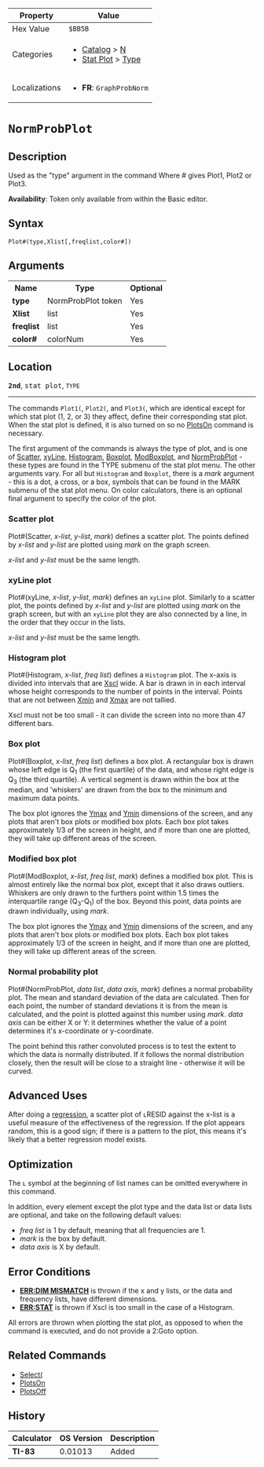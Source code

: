 | Property      | Value |
|---------------|-------|
| Hex Value     | `$BB5B`|
| Categories    | <ul><li>[Catalog](<../categories/Catalog.md>) > [N](<../categories/Catalog.md#N>)</li><li>[Stat Plot](<../categories/Stat Plot.md>) > [Type](<../categories/Stat Plot.md#Type>)</li></ul> |
| Localizations | <ul><li><b>FR</b>: `GraphProbNorm`</li></ul> |

# `NormProbPlot`

## Description
Used as the "type" argument in the command
Where # gives Plot1, Plot2 or Plot3.


<b>Availability</b>: Token only available from within the Basic editor.

## Syntax
`Plot#(type,Xlist[,freqlist,color#])`

## Arguments
<table>
<tr><th>Name</th><th>Type</th><th>Optional</th></tr>

<tr><td><b>type</b></td><td>NormProbPlot token</td><td>Yes</td></tr>

<tr><td><b>Xlist</b></td><td>list</td><td>Yes</td></tr>

<tr><td><b>freqlist</b></td><td>list</td><td>Yes</td></tr>

<tr><td><b>color#</b></td><td>colorNum</td><td>Yes</td></tr>

</table>

## Location
<tt><kbd><b>2nd</b></kbd></tt>, <kbd>stat plot</kbd>, `TYPE`
<hr>

The commands `Plot1(`, `Plot2(`, and `Plot3(`, which are identical except for which stat plot (1, 2, or 3) they affect, define their corresponding stat plot. When the stat plot is defined, it is also turned on so no [PlotsOn](/plotson) command is necessary.

The first argument of the commands is always the type of plot, and is one of [Scatter](/plotn#scatter), [xyLine](/plotn#xyline), [Histogram](/plotn#histogram), [Boxplot](/plotn#boxplot), [ModBoxplot](/plotn#modboxplot), and [NormProbPlot](/plotn#normprobplot) - these types are found in the TYPE submenu of the stat plot menu. The other arguments vary. For all but `Histogram` and `Boxplot`, there is a _mark_ argument - this is a dot, a cross, or a box, symbols that can be found in the MARK submenu of the stat plot menu. On color calculators, there is an optional final argument to specify the color of the plot.

### Scatter plot

Plot#(Scatter, _x-list_, _y-list_, _mark_) defines a scatter plot. The points defined by _x-list_ and _y-list_ are plotted using _mark_ on the graph screen.

_x-list_ and _y-list_ must be the same length.

### xyLine plot

Plot#(xyLine, _x-list_, _y-list_, _mark_) defines an `xyLine` plot. Similarly to a scatter plot, the points defined by _x-list_ and _y-list_ are plotted using _mark_ on the graph screen, but with an `xyLine` plot they are also connected by a line, in the order that they occur in the lists.

_x-list_ and _y-list_ must be the same length.

### Histogram plot

Plot#(Histogram, _x-list_, _freq list_) defines a `Histogram` plot. The x-axis is divided into intervals that are [Xscl](/system-variables#window) wide. A bar is drawn in in each interval whose height corresponds to the number of points in the interval. Points that are not between [Xmin](/system-variables#window) and [Xmax](/system-variables#window) are not tallied.

Xscl must not be too small - it can divide the screen into no more than 47 different bars.

### Box plot

Plot#(Boxplot, _x-list_, _freq list_) defines a box plot. A rectangular box is drawn whose left edge is Q<sub>1</sub> (the first quartile) of the data, and whose right edge is Q<sub>3</sub> (the third quartile). A vertical segment is drawn within the box at the median, and 'whiskers' are drawn from the box to the minimum and maximum data points.

The box plot ignores the [Ymax](/system-variables#window) and [Ymin](/system-variables#window) dimensions of the screen, and any plots that aren't box plots or modified box plots. Each box plot takes approximately 1/3 of the screen in height, and if more than one are plotted, they will take up different areas of the screen.

### Modified box plot

Plot#(ModBoxplot, _x-list_, _freq list_, _mark_) defines a modified box plot. This is almost entirely like the normal box plot, except that it also draws outliers. Whiskers are only drawn to the furthers point within 1.5 times the interquartile range (Q<sub>3</sub>-Q<sub>1</sub>) of the box. Beyond this point, data points are drawn individually, using _mark_.

The box plot ignores the [Ymax](/system-variables#window) and [Ymin](/system-variables#window) dimensions of the screen, and any plots that aren't box plots or modified box plots. Each box plot takes approximately 1/3 of the screen in height, and if more than one are plotted, they will take up different areas of the screen.

### Normal probability plot

Plot#(NormProbPlot, _data list_, _data axis_, _mark_) defines a normal probability plot. The mean and standard deviation of the data are calculated. Then for each point, the number of standard deviations it is from the mean is calculated, and the point is plotted against this number using _mark_. _data axis_ can be either X or Y: it determines whether the value of a point determines it's x-coordinate or y-coordinate.

The point behind this rather convoluted process is to test the extent to which the data is normally distributed. If it follows the normal distribution closely, then the result will be close to a straight line - otherwise it will be curved.

## Advanced Uses

After doing a [regression](/regression-models), a scatter plot of ʟRESID against the x-list is a useful measure of the effectiveness of the regression. If the plot appears random, this is a good sign; if there is a pattern to the plot, this means it's likely that a better regression model exists.

## Optimization

The ʟ symbol at the beginning of list names can be omitted everywhere in this command.

In addition, every element except the plot type and the data list or data lists are optional, and take on the following default values:

*   _freq list_ is 1 by default, meaning that all frequencies are 1.
*   _mark_ is the box by default.
*   _data axis_ is X by default.

## Error Conditions

*   **[ERR:DIM MISMATCH](/errors#dimmismatch)** is thrown if the x and y lists, or the data and frequency lists, have different dimensions.
*   **[ERR:STAT](/errors#stat)** is thrown if Xscl is too small in the case of a Histogram.

All errors are thrown when plotting the stat plot, as opposed to when the command is executed, and do not provide a 2:Goto option.

## Related Commands

*   [Select(](/select)
*   [PlotsOn](/plotson)
*   [PlotsOff](/plotsoff)

## History
| Calculator | OS Version | Description |
|------------|------------|-------------|
| <b>TI-83</b> | 0.01013 | Added |


